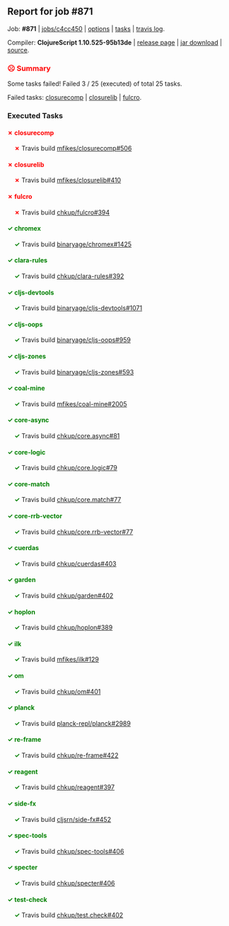 ## Report for job #871

Job: **#871** | [jobs/c4cc450](https://github.com/cljs-oss/canary/commit/c4cc450bccb093984275cc9488173512776430d8) | [options](options.edn) | [tasks](tasks.edn) | [travis log](https://travis-ci.org/cljs-oss/canary/builds/518129282).

Compiler: **ClojureScript 1.10.525-95b13de** | [release page](https://github.com/cljs-oss/canary/releases/tag/r1.10.525-95b13de) | [jar download](https://github.com/cljs-oss/canary/releases/download/r1.10.525-95b13de/clojurescript-1.10.525-95b13de.jar) | [source](https://github.com/clojure/clojurescript/commit/95b13de8300123c3c984b80410475d5acd92af6f).

### <b style='color:red'>☹ Summary</b>

Some tasks failed! Failed 3 / 25 (executed) of total 25 tasks.

Failed tasks: [closurecomp](#-closurecomp) | [closurelib](#-closurelib) | [fulcro](#-fulcro).

### Executed Tasks

#### <b style='color:red'>&#x2717; closurecomp</b>
&nbsp;&nbsp;&nbsp;&nbsp;<b style='color:red'>&#x2717;</b> Travis build [mfikes/closurecomp#506](https://travis-ci.org/mfikes/closurecomp/builds/518130144)<br>

#### <b style='color:red'>&#x2717; closurelib</b>
&nbsp;&nbsp;&nbsp;&nbsp;<b style='color:red'>&#x2717;</b> Travis build [mfikes/closurelib#410](https://travis-ci.org/mfikes/closurelib/builds/518130156)<br>

#### <b style='color:red'>&#x2717; fulcro</b>
&nbsp;&nbsp;&nbsp;&nbsp;<b style='color:red'>&#x2717;</b> Travis build [chkup/fulcro#394](https://travis-ci.org/chkup/fulcro/builds/518130283)<br>

#### <b style='color:green'>&#x2713; chromex</b>
&nbsp;&nbsp;&nbsp;&nbsp;<b style='color:green'>&#x2713;</b> Travis build [binaryage/chromex#1425](https://travis-ci.org/binaryage/chromex/builds/518130119)<br>

#### <b style='color:green'>&#x2713; clara-rules</b>
&nbsp;&nbsp;&nbsp;&nbsp;<b style='color:green'>&#x2713;</b> Travis build [chkup/clara-rules#392](https://travis-ci.org/chkup/clara-rules/builds/518130121)<br>

#### <b style='color:green'>&#x2713; cljs-devtools</b>
&nbsp;&nbsp;&nbsp;&nbsp;<b style='color:green'>&#x2713;</b> Travis build [binaryage/cljs-devtools#1071](https://travis-ci.org/binaryage/cljs-devtools/builds/518130138)<br>

#### <b style='color:green'>&#x2713; cljs-oops</b>
&nbsp;&nbsp;&nbsp;&nbsp;<b style='color:green'>&#x2713;</b> Travis build [binaryage/cljs-oops#959](https://travis-ci.org/binaryage/cljs-oops/builds/518130134)<br>

#### <b style='color:green'>&#x2713; cljs-zones</b>
&nbsp;&nbsp;&nbsp;&nbsp;<b style='color:green'>&#x2713;</b> Travis build [binaryage/cljs-zones#593](https://travis-ci.org/binaryage/cljs-zones/builds/518130136)<br>

#### <b style='color:green'>&#x2713; coal-mine</b>
&nbsp;&nbsp;&nbsp;&nbsp;<b style='color:green'>&#x2713;</b> Travis build [mfikes/coal-mine#2005](https://travis-ci.org/mfikes/coal-mine/builds/518130149)<br>

#### <b style='color:green'>&#x2713; core-async</b>
&nbsp;&nbsp;&nbsp;&nbsp;<b style='color:green'>&#x2713;</b> Travis build [chkup/core.async#81](https://travis-ci.org/chkup/core.async/builds/518130196)<br>

#### <b style='color:green'>&#x2713; core-logic</b>
&nbsp;&nbsp;&nbsp;&nbsp;<b style='color:green'>&#x2713;</b> Travis build [chkup/core.logic#79](https://travis-ci.org/chkup/core.logic/builds/518130206)<br>

#### <b style='color:green'>&#x2713; core-match</b>
&nbsp;&nbsp;&nbsp;&nbsp;<b style='color:green'>&#x2713;</b> Travis build [chkup/core.match#77](https://travis-ci.org/chkup/core.match/builds/518130194)<br>

#### <b style='color:green'>&#x2713; core-rrb-vector</b>
&nbsp;&nbsp;&nbsp;&nbsp;<b style='color:green'>&#x2713;</b> Travis build [chkup/core.rrb-vector#77](https://travis-ci.org/chkup/core.rrb-vector/builds/518130252)<br>

#### <b style='color:green'>&#x2713; cuerdas</b>
&nbsp;&nbsp;&nbsp;&nbsp;<b style='color:green'>&#x2713;</b> Travis build [chkup/cuerdas#403](https://travis-ci.org/chkup/cuerdas/builds/518130254)<br>

#### <b style='color:green'>&#x2713; garden</b>
&nbsp;&nbsp;&nbsp;&nbsp;<b style='color:green'>&#x2713;</b> Travis build [chkup/garden#402](https://travis-ci.org/chkup/garden/builds/518130278)<br>

#### <b style='color:green'>&#x2713; hoplon</b>
&nbsp;&nbsp;&nbsp;&nbsp;<b style='color:green'>&#x2713;</b> Travis build [chkup/hoplon#389](https://travis-ci.org/chkup/hoplon/builds/518130429)<br>

#### <b style='color:green'>&#x2713; ilk</b>
&nbsp;&nbsp;&nbsp;&nbsp;<b style='color:green'>&#x2713;</b> Travis build [mfikes/ilk#129](https://travis-ci.org/mfikes/ilk/builds/518130485)<br>

#### <b style='color:green'>&#x2713; om</b>
&nbsp;&nbsp;&nbsp;&nbsp;<b style='color:green'>&#x2713;</b> Travis build [chkup/om#401](https://travis-ci.org/chkup/om/builds/518130473)<br>

#### <b style='color:green'>&#x2713; planck</b>
&nbsp;&nbsp;&nbsp;&nbsp;<b style='color:green'>&#x2713;</b> Travis build [planck-repl/planck#2989](https://travis-ci.org/planck-repl/planck/builds/518130530)<br>

#### <b style='color:green'>&#x2713; re-frame</b>
&nbsp;&nbsp;&nbsp;&nbsp;<b style='color:green'>&#x2713;</b> Travis build [chkup/re-frame#422](https://travis-ci.org/chkup/re-frame/builds/518130385)<br>

#### <b style='color:green'>&#x2713; reagent</b>
&nbsp;&nbsp;&nbsp;&nbsp;<b style='color:green'>&#x2713;</b> Travis build [chkup/reagent#397](https://travis-ci.org/chkup/reagent/builds/518130421)<br>

#### <b style='color:green'>&#x2713; side-fx</b>
&nbsp;&nbsp;&nbsp;&nbsp;<b style='color:green'>&#x2713;</b> Travis build [cljsrn/side-fx#452](https://travis-ci.org/cljsrn/side-fx/builds/518130407)<br>

#### <b style='color:green'>&#x2713; spec-tools</b>
&nbsp;&nbsp;&nbsp;&nbsp;<b style='color:green'>&#x2713;</b> Travis build [chkup/spec-tools#406](https://travis-ci.org/chkup/spec-tools/builds/518130505)<br>

#### <b style='color:green'>&#x2713; specter</b>
&nbsp;&nbsp;&nbsp;&nbsp;<b style='color:green'>&#x2713;</b> Travis build [chkup/specter#406](https://travis-ci.org/chkup/specter/builds/518130467)<br>

#### <b style='color:green'>&#x2713; test-check</b>
&nbsp;&nbsp;&nbsp;&nbsp;<b style='color:green'>&#x2713;</b> Travis build [chkup/test.check#402](https://travis-ci.org/chkup/test.check/builds/518130534)<br>